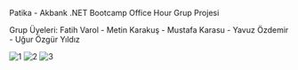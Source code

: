 Patika - Akbank .NET Bootcamp Office Hour Grup Projesi

Grup Üyeleri:
  Fatih Varol - Metin Karakuş - Mustafa Karasu - Yavuz Özdemir - Uğur Özgür Yıldız

  
![1](https://github.com/Akbank-OfficeHourProject/CurrencyApiYavuz/assets/65170205/e3762c14-c40b-4fa9-bc49-384e1b0d70ab)
![2](https://github.com/Akbank-OfficeHourProject/CurrencyApiYavuz/assets/65170205/1c3a305c-5b67-4393-85fb-5915f92bdc4d)
![3](https://github.com/Akbank-OfficeHourProject/CurrencyApiYavuz/assets/65170205/97dcea08-6637-4c88-948a-24aef2a2c1d7)

